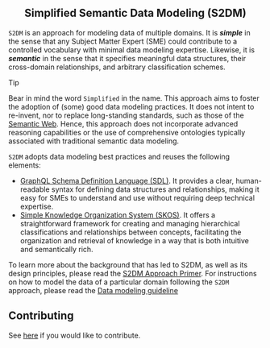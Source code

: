 <h2 align="center">
 Simplified Semantic Data Modeling (S2DM)
</h2>

`S2DM` is an approach for modeling data of multiple domains.
It is **_simple_** in the sense that any Subject Matter Expert (SME) could contribute to a controlled vocabulary with minimal data modeling expertise.
Likewise, it is **_semantic_** in the sense that it specifies meaningful data structures, their cross-domain relationships, and arbitrary classification schemes.

> [!TIP]
> Bear in mind the word `Simplified` in the name.
> This approach aims to foster the adoption of (some) good data modeling practices.
> It does not intent to re-invent, nor to replace long-standing standards, such as those of the [Semantic Web](https://www.w3.org/2001/sw/wiki/Main_Page).
> Hence, this approach does not incorporate advanced reasoning capabilities or the use of comprehensive ontologies typically associated with traditional semantic data modeling.

`S2DM` adopts data modeling best practices and reuses the following elements:

- [GraphQL Schema Definition Language (SDL)](https://graphql.org/learn/schema/).
  It provides a clear, human-readable syntax for defining data structures and relationships, making it easy for SMEs to understand and use without requiring deep technical expertise.
- [Simple Knowledge Organization System (SKOS)](https://www.w3.org/2004/02/skos/).
  It offers a straightforward framework for creating and managing hierarchical classifications and relationships between concepts, facilitating the organization and retrieval of knowledge in a way that is both intuitive and semantically rich.

To learn more about the background that has led to S2DM, as well as its design principles, please read the [S2DM Approach Primer](docs/APPROACH_PRIMER.md).
For instructions on how to model the data of a particular domain following the `S2DM` approach, please read the [Data modeling guideline](docs/MODELING_GUIDE.md)

## Contributing

See [here](docs/CONTRIBUTING.md) if you would like to contribute.
